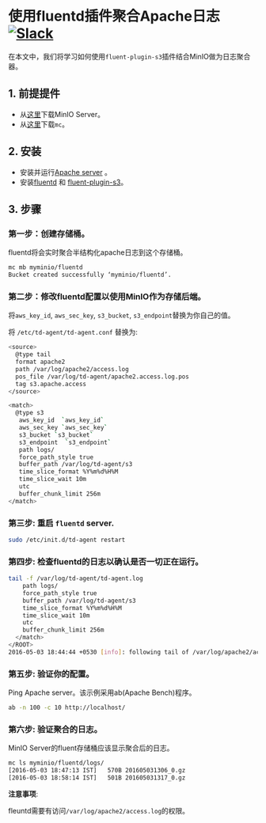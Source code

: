 # 使用fluentd插件聚合Apache日志[![Slack](https://slack.min.io/slack?type=svg)](https://slack.min.io)

在本文中，我们将学习如何使用`fluent-plugin-s3`插件结合MinIO做为日志聚合器。

## 1. 前提提件

* 从[这里](https://docs.min.io/docs/minio-quickstart-guide)下载MinIO Server。
* 从[这里](https://docs.min.io/docs/minio-client-quickstart-guide)下载`mc`。

## 2. 安装

* 安装并运行[Apache server](https://httpd.apache.org) 。
* 安装[fluentd](http://docs.fluentd.org/articles/install-by-deb) 和 [fluent-plugin-s3](http://docs.fluentd.org/articles/apache-to-s3#amazon-s3-output)。


## 3. 步骤

### 第一步：创建存储桶。


fluentd将会实时聚合半结构化apache日志到这个存储桶。

```sh
mc mb myminio/fluentd
Bucket created successfully ‘myminio/fluentd’.
```

### 第二步：修改fluentd配置以使用MinIO作为存储后端。
将`aws_key_id`, `aws_sec_key`, `s3_bucket`,  `s3_endpoint`替换为你自己的值。

将 `/etc/td-agent/td-agent.conf` 替换为:

```sh
<source>
  @type tail
  format apache2
  path /var/log/apache2/access.log
  pos_file /var/log/td-agent/apache2.access.log.pos
  tag s3.apache.access
</source>

<match>
  @type s3
   aws_key_id  `aws_key_id`
   aws_sec_key `aws_sec_key`
   s3_bucket `s3_bucket`
   s3_endpoint  `s3_endpoint`
   path logs/
   force_path_style true
   buffer_path /var/log/td-agent/s3
   time_slice_format %Y%m%d%H%M
   time_slice_wait 10m
   utc
   buffer_chunk_limit 256m
</match>
```

### 第三步: 重启 `fluentd` server.  

```sh
sudo /etc/init.d/td-agent restart
```

### 第四步: 检查fluentd的日志以确认是否一切正在运行。

```sh
tail -f /var/log/td-agent/td-agent.log
    path logs/
    force_path_style true
    buffer_path /var/log/td-agent/s3
    time_slice_format %Y%m%d%H%M
    time_slice_wait 10m
    utc
    buffer_chunk_limit 256m
  </match>
</ROOT>
2016-05-03 18:44:44 +0530 [info]: following tail of /var/log/apache2/access.log
```

### 第五步: 验证你的配置。

Ping Apache server。该示例采用ab(Apache Bench)程序。


```sh
ab -n 100 -c 10 http://localhost/
```

### 第六步: 验证聚合的日志。

MinIO Server的fluent存储桶应该显示聚合后的日志。

```sh
mc ls myminio/fluentd/logs/
[2016-05-03 18:47:13 IST]   570B 201605031306_0.gz
[2016-05-03 18:58:14 IST]   501B 201605031317_0.gz
```

**注意事项**:

 fleuntd需要有访问`/var/log/apache2/access.log`的权限。
